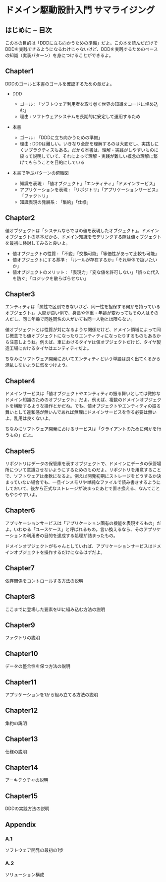 # ドメイン駆動設計入門 サマライジング

## はじめに ~ 目次

この本の目的は「DDDに立ち向かうための準備」だよ。この本を読んだだけでDDDを実践できるようになるわけじゃないけど、DDDを実践するためのベースの知識（実装パターン）を身につけることができるよ。

## Chapter1

DDDのゴールと本書のゴールを確認するための章だよ。

- DDD
  - ゴール : 「ソフトウェア利用者を取り巻く世界の知識をコードに埋め込む」
  - 理由 : ソフトウェアシステムを長期的に安定して運用するため
- 本書
  - ゴール : 「DDDに立ち向かうための準備」
  - 理由 : DDDは難しい。いきなり全部を理解するのは大変だし、実践しにくいプラクティスもある。だから本書は、理解・実践がしやすいものに絞って説明していて、それによって理解・実践が難しい概念の理解に繋げてもらうことを目的にしている

- 本書で学ぶパターンの俯瞰図
  - 知識を表現 : 「値オブジェクト」「エンティティ」「ドメインサービス」
  - アプリケーションを表現 : 「リポジトリ」「アプリケーションサービス」「ファクトリ」
  - 知識表現の発展系 : 「集約」「仕様」

## Chapter2

値オブジェクトは「システムならではの値を表現したオブジェクト」。ドメインオブジェクトの基本だから、ドメイン知識をモデリングする際は値オブジェクトを最初に検討してみると良いよ。

- 値オブジェクトの性質 : 「不変」「交換可能」「等価性があって比較も可能」
- 値オブジェクトにする基準 : 「ルールが存在するか」「それ単体で扱いたいか」
- 値オブジェクトのメリット : 「表現力」「変な値を許可しない」「誤った代入を防ぐ」「ロジックを散らばらせない」

## Chapter3

エンティティは「属性で区別できないけど、同一性を担保する何かを持っているオブジェクト」。人間が良い例で、身長や体重・年齢が変わってもその人はその人だし、同じ年齢で同姓同名の人がいても同一人物とは限らない。

値オブジェクトとは性質が対になるような関係だけど、ドメイン領域によって同じ概念でも値オブジェクトになったりエンティティになったりするものもあるから注意しようね。例えば、車におけるタイヤは値オブジェクトだけど、タイヤ製造工場におけるタイヤはエンティティだよ。

ちなみにソフトウェア開発においてエンティティという単語は良く出てくるから混乱しないように気をつけよう。

## Chapter4

ドメインサービスは「値オブジェクトやエンティティの振る舞いとしては微妙なドメイン知識のためのオブジェクト」だよ。例えば、複数のドメインオブジェクトを横断するような操作とかだね。でも、値オブジェクトやエンティティの振る舞いとして違和感が無いんであれば無理にドメインサービスを作る必要は無いよ。乱用は良くないよ。

ちなみにソフトウェア開発におけるサービスは「クライアントのために何かを行うもの」だよ。

## Chapter5

リポジトリはデータの保管庫を表すオブジェクトで、ドメインにデータの保管場所について意識させないようにするためのものだよ。リポジトリを用意することで、ソフトウェアは柔軟になるよ。例えば開発初期にストレージをどうするか決まっていない場合でも、一旦インメモリや単純なファイルで読み書きするようにしておいて、後から正式なストレージが決まったあとで置き換える、なんてこともやりやすいよ。

## Chapter6

アプリケーションサービスは「アプリケーション固有の機能を表現するもの」だよ。いわゆる「ユースケース」と呼ばれるもの。言い換えるなら、そのアプリケーションの利用者の目的を達成する処理が詰まったもの。

ドメインオブジェクトがちゃんとしていれば、アプリケーションサービスはドメインオブジェクトを操作するだけになるはずだよ。

## Chapter7

依存関係をコントロールする方法の説明

## Chapter8

ここまでに登場した要素をUIに組み込む方法の説明

## Chapter9

ファクトリの説明

## Chapter10

データの整合性を保つ方法の説明

## Chapter11

アプリケーションを1から組み立てる方法の説明

## Chapter12

集約の説明

## Chapter13

仕様の説明

## Chapter14

アーキテクチャの説明

## Chapter15

DDDの実践方法の説明

## Appendix

### A.1

ソフトウェア開発の最初の1歩

### A.2

ソリューション構成
